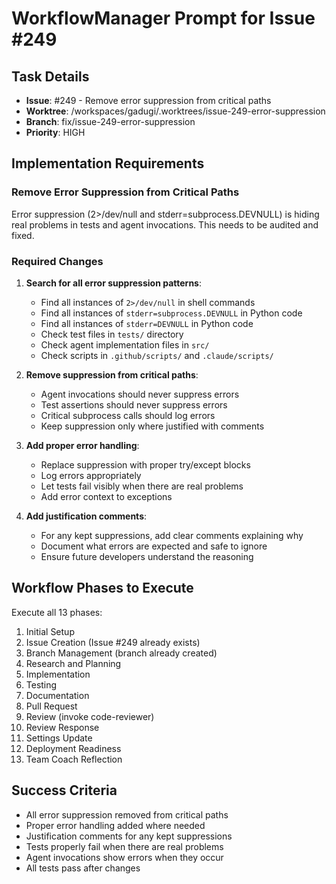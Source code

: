 # WorkflowManager Prompt for Issue #249

## Task Details
- **Issue**: #249 - Remove error suppression from critical paths
- **Worktree**: /workspaces/gadugi/.worktrees/issue-249-error-suppression
- **Branch**: fix/issue-249-error-suppression
- **Priority**: HIGH

## Implementation Requirements

### Remove Error Suppression from Critical Paths

Error suppression (2>/dev/null and stderr=subprocess.DEVNULL) is hiding real problems in tests and agent invocations. This needs to be audited and fixed.

### Required Changes

1. **Search for all error suppression patterns**:
   - Find all instances of `2>/dev/null` in shell commands
   - Find all instances of `stderr=subprocess.DEVNULL` in Python code
   - Find all instances of `stderr=DEVNULL` in Python code
   - Check test files in `tests/` directory
   - Check agent implementation files in `src/`
   - Check scripts in `.github/scripts/` and `.claude/scripts/`

2. **Remove suppression from critical paths**:
   - Agent invocations should never suppress errors
   - Test assertions should never suppress errors
   - Critical subprocess calls should log errors
   - Keep suppression only where justified with comments

3. **Add proper error handling**:
   - Replace suppression with proper try/except blocks
   - Log errors appropriately
   - Let tests fail visibly when there are real problems
   - Add error context to exceptions

4. **Add justification comments**:
   - For any kept suppressions, add clear comments explaining why
   - Document what errors are expected and safe to ignore
   - Ensure future developers understand the reasoning

## Workflow Phases to Execute

Execute all 13 phases:
1. Initial Setup
2. Issue Creation (Issue #249 already exists)
3. Branch Management (branch already created)
4. Research and Planning
5. Implementation
6. Testing
7. Documentation
8. Pull Request
9. Review (invoke code-reviewer)
10. Review Response
11. Settings Update
12. Deployment Readiness
13. Team Coach Reflection

## Success Criteria

- All error suppression removed from critical paths
- Proper error handling added where needed
- Justification comments for any kept suppressions
- Tests properly fail when there are real problems
- Agent invocations show errors when they occur
- All tests pass after changes